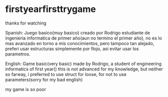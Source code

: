 # firstyearfirsttrygame
thanks for watching

Spanish:
Juego basico(muy basico) creado por Rodrigo estudiante de ingenieria informatica de primer año(aun no termino el primer año),
no es lo mas avanzado en torno a mis conocimientos, pero tampoco tan alejado, preferi usar 
estructuras simplemente por flojo, asi evitar usar los parametros.

English:
 Game basic(very basic) made by Rodrigo, a student of engineering informatics of first year()
this is not advanced for my knowledge, but neither so farway, i preferred to use struct for loose, for not to use parameters(sorry for my bad english)

my game is so poor 
